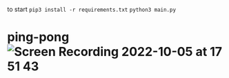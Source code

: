 

to start
`pip3 install -r requirements.txt`
`python3 main.py`

# ping-pong![Screen Recording 2022-10-05 at 17 51 43](https://user-images.githubusercontent.com/68617006/194411769-b2f8088b-dc9d-4bf3-bd70-d2e860183a1b.gif)
